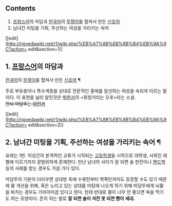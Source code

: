 ## Contents

    

1. [프랑스어](%ED%94%84%EB%9E%91%EC%8A%A4%EC%96%B4.md)의 마담과 [한국어](%ED%95%9C%EA%B5%AD%EC%96%B4.md)의 [뚜쟁이](%ED%8F%AC%EC%A3%BC.md)를 합쳐서 만든 [신조어](%EC%8B%A0%EC%A1%B0%EC%96%B4.md)
2. 남녀간 미팅을 기획, 주선하는 여성을 가리키는 속어 

[[edit](http://rigvedawiki.net/r1/wiki.php/%EB%A7%88%EB%8B%B4%EB%9A%9C?action=
edit&section=1)]

## 1. [프랑스어](%ED%94%84%EB%9E%91%EC%8A%A4%EC%96%B4.md)의 마담과
[한국어](%ED%95%9C%EA%B5%AD%EC%96%B4.md)의 [뚜쟁이](%ED%8F%AC%EC%A3%BC.md)를 합쳐서
만든 [신조어](%EC%8B%A0%EC%A1%B0%EC%96%B4.md) ¶

주로 부유층이나 특수계층을 상대로 전문적인 중매를 알선하는 여성을 속되게 이르는 말이다. 이 표현을 널리 알린것은
[박완서](%EB%B0%95%EC%99%84%EC%84%9C.md)의 <휘청거리는 오후>라는 소설.  
<del>전뇌 마담뚜는 [이런거](%EA%B2%B0%ED%98%BC%EC%A0%95%EB%B3%B4%ED%9A%8C%EC%82%AC.md)</del>

  

[[edit](http://rigvedawiki.net/r1/wiki.php/%EB%A7%88%EB%8B%B4%EB%9A%9C?action=
edit&section=2)]

## 2. 남녀간 미팅을 기획, 주선하는 여성을 가리키는 속어 ¶

유래는 1번. 이성간의 본격적인 교류가 시작되는 [고등학생](%EA%B3%A0%EB%93%B1%ED%95%99%EC%83%9D.md)을
시작으로 대학생, 사회인 레벨에 이르기까지 광범위하게 존재한다. 만난 남녀의 사이가 잘 되면 술 한잔이나
[핸드백](%ED%95%B8%EB%93%9C%EB%B0%B1.md) 등의 사례를 받는 경우도 가끔 가다 있다.

  

마담뚜의 기분이 더러우면 상대방 측에 수류탄부터 핵폭탄까지도 등장할 수도 있기 때문에 물 개선을 위해, 혹은 노리고 있는 상대를 미팅에
나오게 하기 위해 마담뚜에게 뇌물을 바치는 경우도 가아아아끔 있다고 한다. 헌데 반대로 물이 너무 안 좋으면 욕을 먹기도 하는 모양이다.
흔히 하는 말로 **잘 되면 술이 석잔 못 되면 뺨이 세대.**

